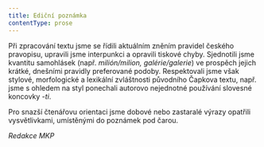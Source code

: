 ```yaml
---
title: Ediční poznámka
contentType: prose
---
```


<section>

Při zpracování textu jsme se řídili aktuálním zněním pravidel českého pravopisu, upravili jsme interpunkci a opravili tiskové chyby. Sjednotili jsme kvantitu samohlásek (např. _milión/milion, galérie/galerie_) ve prospěch jejich krátké, dnešními pravidly preferované podoby. Respektovali jsme však stylové, morfologické a lexikální zvláštnosti původního Čapkova textu, např. jsme s ohledem na styl ponechali autorovo nejednotné používání slovesné koncovky -_ti_.

Pro snazší čtenářovu orientaci jsme dobové nebo zastaralé výrazy opatřili vysvětlivkami, umístěnými do poznámek pod čarou.

_Redakce MKP_

</section>

[^1]: Punch – tehdejší humoristický časopis. _Pozn. red._

[^2]: Damara – pryskyřice z damaroně nebo jiných asijských stromů. _Pozn. red._

[^3]: Svislý, kolmý; zde označení slohu z doby pozdní angl. gotiky. _Pozn. red._

[^4]: Chrámová skladba, kantáta. _Pozn. red._

[^5]: Eli, Eli, lama sabachtani! – parafráze posledních slov utrpení Ježíše Krista (Bože můj, proč jsi mě opustil!) _Pozn. red._

[^6]: Wynds nebo closes (skot. dialekt) – úzké cesty k domkům ve starém Edinburghu. _Pozn. red._

[^7]: Gleny – horské rokle, úžlabiny. _Pozn. red._

[^8]: Terra hyberborea – podle starověké představy Země blaha. _Pozn. red._

[^9]: Vyhlídkové otevřené autokary. _Pozn. red._

[^10]: Z franc. clavecin – cembalo, starý klávesový hudební nástroj. _Pozn. red._

[^11]: Smetanový vaječný krém. _Pozn. red._

[^12]: Ostrovní. _Pozn. red._
